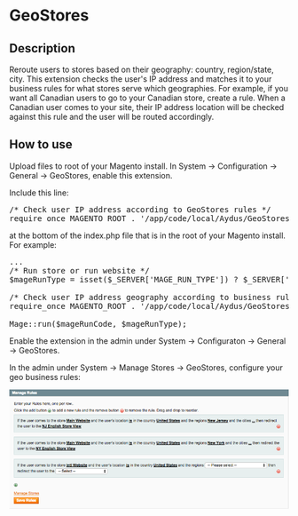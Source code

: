 GeoStores
================

Description
-----------
Reroute users to stores based on their geography: country, region/state, city. This extension checks
the user's IP address and matches it to your business rules for what stores serve which 
geographies. For example, if you want all Canadian users to go to your Canadian store, create a
rule. When a Canadian user comes to your site, their IP address location will be checked against 
this rule and the user will be routed accordingly. 

How to use
-------------------------
Upload files to root of your Magento install. In System -> Configuration -> General -> GeoStores,
enable this extension. 

Include this line:

<pre>
/* Check user IP address according to GeoStores rules */
require_once MAGENTO_ROOT . '/app/code/local/Aydus/GeoStores/includes/GeoStores.php';
</pre>
at the bottom of the index.php file that is in the root of your Magento install. For example:
<pre>
...
/* Run store or run website */
$mageRunType = isset($_SERVER['MAGE_RUN_TYPE']) ? $_SERVER['MAGE_RUN_TYPE'] : 'store';

/* Check user IP address geography according to business rules */
require_once MAGENTO_ROOT . '/app/code/local/Aydus/GeoStores/includes/GeoStores.php';

Mage::run($mageRunCode, $mageRunType);
</pre>

Enable the extension in the admin under System -> Configuraton -> General -> GeoStores.

In the admin under System -> Manage Stores -> GeoStores, configure your geo business rules:

<img src="md/rules.png" />

